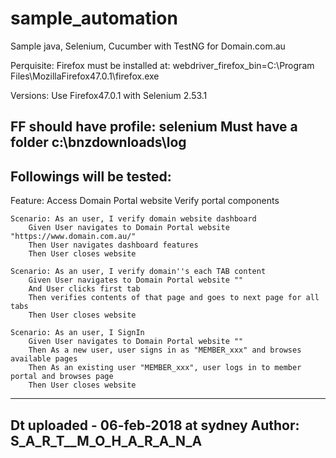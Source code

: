 # sample_automation
Sample java, Selenium, Cucumber with TestNG for Domain.com.au 

Perquisite:
Firefox must be installed at:
webdriver_firefox_bin=C:\\Program Files\\MozillaFirefox47.0.1\\firefox.exe

Versions: Use Firefox47.0.1 with Selenium 2.53.1

FF should have profile: selenium
Must have a folder c:\bnzdownloads\log
------------------------------------------
Followings will be tested:
------------------------------------------
Feature: Access Domain Portal website
	Verify portal components

	Scenario: As an user, I verify domain website dashboard
		Given User navigates to Domain Portal website "https://www.domain.com.au/"
		Then User navigates dashboard features
		Then User closes website

	Scenario: As an user, I verify domain''s each TAB content
		Given User navigates to Domain Portal website ""
		And User clicks first tab
		Then verifies contents of that page and goes to next page for all tabs
		Then User closes website
		
	Scenario: As an user, I SignIn
		Given User navigates to Domain Portal website ""
		Then As a new user, user signs in as "MEMBER_xxx" and browses available pages
		Then As an existing user "MEMBER_xxx", user logs in to member portal and browses page
		Then User closes website
------------------------------------------
Dt uploaded - 06-feb-2018 at sydney
Author: S_A_R_T__M_O_H_A_R_A_N_A
------------------------------------------
